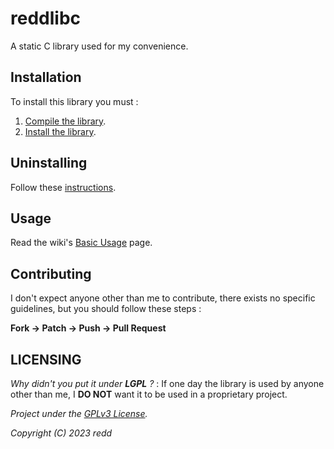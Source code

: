 # reddlibc

A static C library used for my convenience.

## Installation
To install this library you must :

1. [Compile the library](https://github.com/redds-be/reddlibc/wiki/Compiling).
2. [Install the library](https://github.com/redds-be/reddlibc/wiki/Installing).

## Uninstalling
Follow these [instructions](https://github.com/redds-be/reddlibc/wiki/Uninstalling).

## Usage

Read the wiki's [Basic Usage](https://github.com/redds-be/reddlibc/wiki/Basic-Usage) page.

## Contributing

I don't expect anyone other than me to contribute, there exists no specific guidelines, but you should follow these steps :

**Fork -> Patch -> Push -> Pull Request**

## LICENSING

*Why didn't you put it under **LGPL** ?* : If one day the library is used by anyone other than me, I **DO NOT** want it to be used in a proprietary project.

*Project under the [GPLv3 License](https://www.gnu.org/licenses/gpl-3.0.html).*

*Copyright (C) 2023 redd*